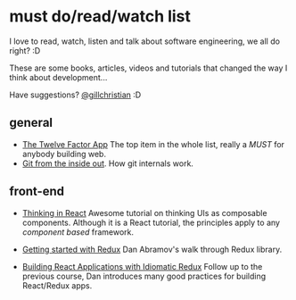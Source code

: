 # must do/read/watch list

I love to read, watch, listen and talk about software engineering, we all do right? :D

These are some books, articles, videos and tutorials that changed the way I think about development...

Have suggestions? [@gillchristian](https://twitter.com/gillchristian) :D

## general

- [The Twelve Factor App](https://12factor.net/) The top item in the whole list, really a *MUST* for anybody building web.
- [Git from the inside out](https://codewords.recurse.com/issues/two/git-from-the-inside-out). How git internals work.

## front-end

- [Thinking in React](https://facebook.github.io/react/docs/thinking-in-react.html) Awesome tutorial on thinking UIs as composable components. Although it is a React tutorial, the principles apply to any _component based_ framework.

- [Getting started with Redux](https://egghead.io/courses/getting-started-with-redux) Dan Abramov's walk through Redux library.

- [Building React Applications with Idiomatic Redux](https://egghead.io/courses/building-react-applications-with-idiomatic-redux) Follow up to the previous course, Dan introduces many good practices for building React/Redux apps.

